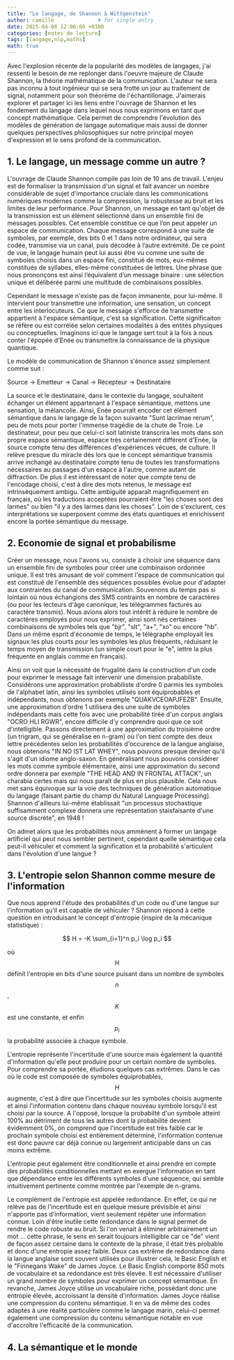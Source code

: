 ```yaml
---
title: "Le langage, de Shannon à Wittgenstein"
author: camille              # for single entry
date: 2025-04-08 12:00:00 +0100
categories: [notes de lecture]
tags: [langage,nlp,maths]
math: true   
---
```


Avec l'explosion récente de la popularité des modèles de langages, j'ai ressenti le besoin de me replonger dans l'oeuvre majeure de Claude Shannon, la théorie mathématique de la communication. L'auteur ne sera pas inconnu à tout ingénieur qui se sera frotté un jour au traitement de signal, notamment pour son théorème de l'échantillonage. J'aimerais explorer et partager ici les liens entre l'ouvrage de Shannon et les fondement du langage dans lequel nous nous exprimons en tant que concept mathématique. Cela permet de comprendre l'évolution des modèles de génération de langage automatique mais aussi de donner quelques perspectives philosophiques sur notre principal moyen d'expression et le sens profond de la communication.

## 1. Le langage, un message comme un autre ?

L'ouvrage de Claude Shannon compile pas loin de 10 ans de travail. L'enjeu est de formaliser la transmission d'un signal et fait avancer un nombre considérable de sujet d'importance cruciale dans les communications numériques modernes comme la compression, la robustesse au bruit et les limites de leur performance. Pour Shannon, un message en tant qu'objet de la transmission est un élément sélectionné dans un ensemble fini de messages possibles. Cet ensemble constitue ce que l’on peut appeler un espace de communication. Chaque message correspond à une suite de symboles, par exemple, des bits 0 et 1 dans notre ordinateur, qui sera codée, transmise via un canal, puis décodée à l’autre extrémité. De ce point de vue, le langage humain peut lui aussi être vu comme une suite de symboles choisis dans un espace fini, constitué de mots, eux-mêmes constitués de syllabes, elles-même constituées de lettres.  Une phrase que nous prononçons est ainsi l’équivalent d’un message binaire : une sélection unique et délibérée parmi une multitude de combinaisons possibles. 

Cependant le message n'existe pas de façon immanente, pour lui-même. Il intervient pour transmettre une information, une sensation, un concept entre les interlocuteurs. Ce que le message s'efforce de transmettre appartient à l'espace sémantique, c'est sa signification. Cette significaiton se réfère ou est corrélée selon certaines modalités à des entités physiques ou conceptuelles. Imaginons ici que le langage sert tout à la fois à nous conter l'épopée d'Enée ou transmettre la connaissance de la physique quantique.

Le modèle de communication de Shannon s'énonce assez simplement comme suit : 

Source → Emetteur → Canal → Récepteur → Destinataire

La source et le destinataire, dans le contexte du langage, souhaitent échanger un élément appartenant à l'espace sémantique, mettons une sensation, la mélancolie. Ainsi, Enée pourrait encoder cet élément sémantique dans le langage de la façon suivante "Sunt lacrimae rerum", peu de mots pour porter l'immense tragédie de la chute de Troie. Le destinateur, pour peu que celui-ci soit latiniste transcrira les mots dans son propre espace sémantique, espace très certainement différent d'Enée, la source compte tenu des différences d'expériences vécues, de culture. Il relève presque du miracle dès lors que le concept sémantique transmis arrive inchangé au destinataire compte tenu de toutes les transformations nécessaires au passages d'un esapce à l'autre, comme autant de diffraction. De plus il est intéressant de noter que compte tenu de l'encodage choisi, c'est à dire des mots retenus, le message est intrinsèquement ambigu. Cette ambiguité apparaît magnifiquement en français, où les traductions acceptées pourraient être "les choses sont des larmes" ou bien "il y a des larmes dans les choses". Loin de s'exclurent, ces interprétations se superposent comme des états quantiques et enrichissent encore la portée sémantique du message.


## 2. Economie de signal et probabilisme

Créer un message, nous l'avons vu, consiste à choisir une séquence dans un ensemble fini de symboles pour créer une combinaison ordonnée unique. Il est très amusant de voir comment l'espace de communication qui est constitué de l'ensemble des séquences possibles évolue pour d'adapter aux contraintes du canal de communication. Souvenons du temps pas si lointain où nous échangions des SMS contraints en nombre de caractères (ou pour les lecteurs d'âge canonique, les télégrammes facturés au caractère transmis). Nous avions alors tout intérêt à réduire le nombre de caractères employés pour nous exprimer, ainsi sont nés certaines combinaisons de symboles tels que "bjr", "slt", "a+", "xo" ou encore "hb". Dans un même esprit d'économie de temps, le télégraphe employait les signaux les plus courts pour les symboles les plus fréquents, réduisant le temps moyen de transmission (un simple court pour le "e", lettre la plus fréquente en anglais comme en français).

Ainsi on voit que la nécessité de frugalité dans la construction d'un code pour exprimer le message fait intervenir une dimension prababiliste. Considérons une approximation probabiliste d'ordre 0 parmis les symboles de l'alphabet latin, ainsi les symboles utilisés sont équiprobables et indépendants, nous obtenons par exemple "QUAKVCEOAPJFEZB". Ensuite, une approximation d'ordre 1 utilisera des une suite de symboles indépendants mais cette fois avec une probabilité tirée d'un corpus anglais "OCRO HLI RGWR", encore difficile d'y comprendre quoi que ce soit d'intelligible. Passons directement à une approximation du troisième ordre (un trigram, qui se généralise en n-gram) où l'on tient compte des deux lettre précédentes selon les probabilités d'occurence de la langue anglaise, nous obtenons "IN NO IST LAT WHEY", nous pouvons presque deviner qu'il s'agit d'un idiome anglo-saxon. En généralisant nous pouvons considérer les mots comme symbole élémentaire, ainsi une approximation du second ordre donnera par exemple "THE HEAD AND IN FRONTAL ATTACK", un charabia certes mais qui nous paraît de plus en plus plausible. Cela nous met sans équivoque sur la voie des techniques de génération automatique du langage (faisant partie du champ du Natural Language Processing). Shannon d'ailleurs lui-même établissait "un processus stochastique suffisamment complexe donnera une représentation staisfaisante d'une source discrète", en 1948 !

On admet alors que les probabilités nous ammènent à former un langage artificiel qui peut nous sembler pertinent, cependant quelle sémantique cela peut-il véhiculer et comment la signification et la probabilité s'articulent dans l'évolution d'une langue ?

## 3. L'entropie selon Shannon comme mesure de l'information

Que nous apprend l'étude des probabilités d'un code ou d'une langue sur l'information qu'il est capable de véhiculer ? Shannon répond à cette question en introduisant le concept d'entropie (inspiré de la mécanique statistique) : 

$$
H = -K \sum_{i=1}^n p_i \log p_i
$$

où $$H$$ définit l'entropie en bits d'une source puisant dans un nombre de symboles $$n$$, $$K$$ est une constante, et enfin $$p_i$$ la probabilité associée à chaque symbole. 

L'entropie représente l'incertitude d'une source mais également la quantité d'information qu'elle peut produire pour un certain nombre de symboles. Pour comprendre sa portée, étudions quelques cas extrêmes. Dans le cas où le code est composée de symboles équiprobables, $$H$$ augmente, c'est à dire que l'incertitude sur les symboles choisis augmente et ainsi l'information contenu dans chaque nouveau symbole lorsqu'il est choisi par la source. A l'opposé, lorsque la probabilté d'un symbole atteint 100% au détriment de tous les autres dont la probabilité devient évidemment 0%, on comprend que l'incertitude est très faible car le prochain symbole choisi est entièrement déterminé, l'information contenue est donc pauvre car déjà connue ou largement anticipable dans un cas moins extrême.

L'entropie peut également être conditionnelle et ainsi prendre en compte des probabilités conditionnelles mettant en exergue l'information en tant que dépendance entre les différents symboles d'une séquence, qui semble intuitivement pertinente comme montrée par l'exemple de n-grams. 

Le complément de l'entropie est appelée redondance. En effet, ce qui ne relève pas de l'incertitude est en quelque mesure prévisible et ainsi n'apporte pas d'information, vient seulement répéter une information connue. Loin d'être inutile cette redondance dans le signal permet de rendre le code robuste au bruit. Si l'on venait à éliminer arbitrairement un mot ... cette phrase, le sens en serait toujours intelligible car ce "de" vient de façon assez certaine dans le contexte de la phrase, il était très probable et donc d'une entropie assez faible. Deux cas extrême de redondance dans la langue anglaise sont souvent utilisés pour illustrer cela, le Basic English et le "Finnegans Wake" de James Joyce. Le Basic English comporte 850 mots de vocabulaire et sa redondance est très élevée. Il est nécessaire d'utiliser un grand nombre de symboles pour exprimer un concept sémantique. En revanche, James Joyce utilise un vocabulaire riche, possédant donc une entropie élevée, accroissant la densité d'information. James Joyce réalise une compression du contenu sémantique. Il en va de même des codes adaptés à une réalité particulère comme le langage marin, celui-ci permet également une compression du contenu sémantique notable en vue d'accroître l'efficacité de la communication. 

## 4. La sémantique et le monde